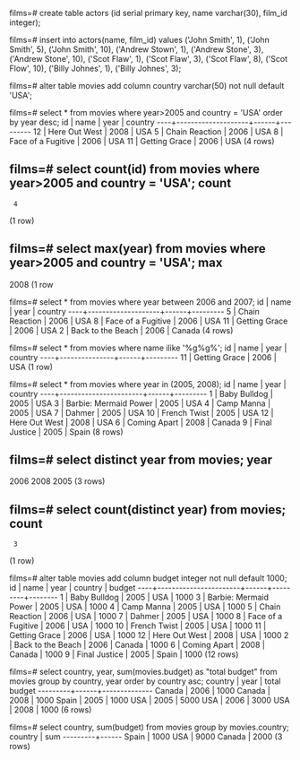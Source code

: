 films=# create table actors (id serial primary key, name varchar(30), film_id integer);

films=# insert into actors(name, film_id) values ('John Smith', 1), ('John Smith', 5), ('John Smith', 10), ('Andrew Stown', 1), ('Andrew Stone', 3), ('Andrew Stone', 10), ('Scot Flaw', 1), ('Scot Flaw', 3), ('Scot Flaw', 8), ('Scot Flow', 10), ('Billy Johnes', 1), ('Billy Johnes', 3);

films=# alter table movies add column country varchar(50) not null default 'USA';

films=# select * from movies where year>2005 and country = 'USA' order by year desc;
 id |        name        | year | country
----+--------------------+------+---------
 12 | Here Out West      | 2008 | USA
  5 | Chain Reaction     | 2006 | USA
  8 | Face of a Fugitive | 2006 | USA
 11 | Getting Grace      | 2006 | USA
(4 rows)

films=# select count(id) from movies where year>2005 and country = 'USA';
 count
-------
     4
(1 row)

films=# select max(year) from movies where year>2005 and country = 'USA';
 max
------
 2008
(1 row

films=# select * from movies where year between 2006 and 2007;
 id |        name        | year | country
----+--------------------+------+---------
  5 | Chain Reaction     | 2006 | USA
  8 | Face of a Fugitive | 2006 | USA
 11 | Getting Grace      | 2006 | USA
  2 | Back to the Beach  | 2006 | Canada
(4 rows)

films=# select * from movies where name ilike '%g%g%';
 id |     name      | year | country
----+---------------+------+---------
 11 | Getting Grace | 2006 | USA
(1 row)

films=# select * from movies where year in (2005, 2008);
 id |         name          | year | country
----+-----------------------+------+---------
  1 | Baby Bulldog          | 2005 | USA
  3 | Barbie: Mermaid Power | 2005 | USA
  4 | Camp Manna            | 2005 | USA
  7 | Dahmer                | 2005 | USA
 10 | French Twist          | 2005 | USA
 12 | Here Out West         | 2008 | USA
  6 | Coming Apart          | 2008 | Canada
  9 | Final Justice         | 2005 | Spain
(8 rows)


films=# select distinct year from movies;
 year
------
 2006
 2008
 2005
(3 rows)

films=# select count(distinct year) from movies;
 count
-------
     3
(1 row)

films=# alter table movies add column budget integer not null default 1000;
 id |         name          | year | country | budget
----+-----------------------+------+---------+--------
  1 | Baby Bulldog          | 2005 | USA     |   1000
  3 | Barbie: Mermaid Power | 2005 | USA     |   1000
  4 | Camp Manna            | 2005 | USA     |   1000
  5 | Chain Reaction        | 2006 | USA     |   1000
  7 | Dahmer                | 2005 | USA     |   1000
  8 | Face of a Fugitive    | 2006 | USA     |   1000
 10 | French Twist          | 2005 | USA     |   1000
 11 | Getting Grace         | 2006 | USA     |   1000
 12 | Here Out West         | 2008 | USA     |   1000
  2 | Back to the Beach     | 2006 | Canada  |   1000
  6 | Coming Apart          | 2008 | Canada  |   1000
  9 | Final Justice         | 2005 | Spain   |   1000
(12 rows)

films=# select country, year, sum(movies.budget) as "total budget" from movies group by country, year  order by country asc;
 country | year | total budget
---------+------+--------------
 Canada  | 2006 |         1000
 Canada  | 2008 |         1000
 Spain   | 2005 |         1000
 USA     | 2005 |         5000
 USA     | 2006 |         3000
 USA     | 2008 |         1000
(6 rows)

films=# select country, sum(budget) from movies group by movies.country;
 country | sum
---------+------
 Spain   | 1000
 USA     | 9000
 Canada  | 2000
(3 rows)



